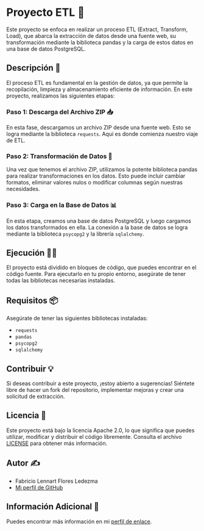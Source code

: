 # Proyecto ETL 🚀

Este proyecto se enfoca en realizar un proceso ETL (Extract, Transform, Load), que abarca la extracción de datos desde una fuente web, su transformación mediante la biblioteca pandas y la carga de estos datos en una base de datos PostgreSQL.

## Descripción 📝

El proceso ETL es fundamental en la gestión de datos, ya que permite la recopilación, limpieza y almacenamiento eficiente de información. En este proyecto, realizamos las siguientes etapas:

### Paso 1: Descarga del Archivo ZIP 📥

En esta fase, descargamos un archivo ZIP desde una fuente web. Esto se logra mediante la biblioteca `requests`. Aquí es donde comienza nuestro viaje de ETL.

### Paso 2: Transformación de Datos 🔄

Una vez que tenemos el archivo ZIP, utilizamos la potente biblioteca pandas para realizar transformaciones en los datos. Esto puede incluir cambiar formatos, eliminar valores nulos o modificar columnas según nuestras necesidades.

### Paso 3: Carga en la Base de Datos 📊

En esta etapa, creamos una base de datos PostgreSQL y luego cargamos los datos transformados en ella. La conexión a la base de datos se logra mediante la biblioteca `psycopg2` y la librería `sqlalchemy`.

## Ejecución 🏃‍♀️

El proyecto está dividido en bloques de código, que puedes encontrar en el código fuente. Para ejecutarlo en tu propio entorno, asegúrate de tener todas las bibliotecas necesarias instaladas.

## Requisitos 📦

Asegúrate de tener las siguientes bibliotecas instaladas:

- `requests`
- `pandas`
- `psycopg2`
- `sqlalchemy`

## Contribuir 💡

Si deseas contribuir a este proyecto, ¡estoy abierto a sugerencias! Siéntete libre de hacer un fork del repositorio, implementar mejoras y crear una solicitud de extracción.

## Licencia 📜

Este proyecto está bajo la licencia Apache 2.0, lo que significa que puedes utilizar, modificar y distribuir el código libremente. Consulta el archivo [LICENSE](LICENSE) para obtener más información.

## Autor ✍️

- Fabricio Lennart Flores Ledezma
- [Mi perfil de GitHub](https://github.com/Fabrilennart5)

## Información Adicional 📖

Puedes encontrar más información en mi [perfil de enlace](https://linktr.ee/fabriciolennart).